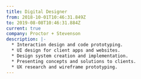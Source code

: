 ```yaml
---
title: Digital Designer
from: 2018-10-01T10:46:31.849Z
to: 2019-08-08T10:46:31.884Z
current: true
company: Proctor + Stevenson
description: |-
  * Interaction design and code prototyping.
  * UI design for client apps and websites.
  * Design system creation and implementation.
  * Presenting concepts and solutions to clients.
  * UX research and wireframe prototyping.
---
```


